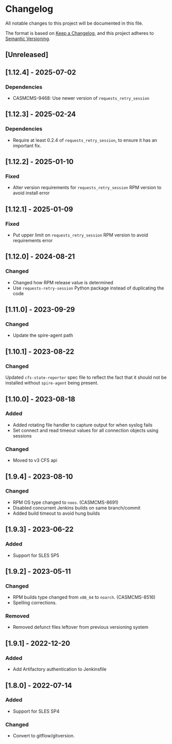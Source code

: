 # Changelog

All notable changes to this project will be documented in this file.

The format is based on [Keep a Changelog](https://keepachangelog.com/en/1.0.0/),
and this project adheres to [Semantic Versioning](https://semver.org/spec/v2.0.0.html).

## [Unreleased]

## [1.12.4] - 2025-07-02
### Dependencies
- CASMCMS-9468: Use newer version of `requests_retry_session`

## [1.12.3] - 2025-02-24
### Dependencies
- Require at least 0.2.4 of `requests_retry_session`, to ensure it has an important fix.

## [1.12.2] - 2025-01-10
### Fixed
- Alter version requirements for `requests_retry_session` RPM version to avoid install error

## [1.12.1] - 2025-01-09
### Fixed
- Put upper limit on `requests_retry_session` RPM version to avoid requirements error

## [1.12.0] - 2024-08-21
### Changed
- Changed how RPM release value is determined
- Use `requests-retry-session` Python package instead of duplicating the code

## [1.11.0] - 2023-09-29
### Changed
- Update the spire-agent path

## [1.10.1] - 2023-08-22
### Changed
Updated `cfs-state-reporter` spec file to reflect the fact that it should not be installed without `spire-agent` being present.

## [1.10.0] - 2023-08-18
### Added
- Added rotating file handler to capture output for when syslog fails
- Set connect and read timeout values for all connection objects using sessions

### Changed
- Moved to v3 CFS api

## [1.9.4] - 2023-08-10
### Changed
- RPM OS type changed to `noos`. (CASMCMS-8691)
- Disabled concurrent Jenkins builds on same branch/commit
- Added build timeout to avoid hung builds

## [1.9.3] - 2023-06-22
### Added
- Support for SLES SP5

## [1.9.2] - 2023-05-11
### Changed
- RPM builds type changed from `x86_64` to `noarch`. (CASMCMS-8516)
- Spelling corrections.
### Removed
- Removed defunct files leftover from previous versioning system

## [1.9.1] - 2022-12-20
### Added
- Add Artifactory authentication to Jenkinsfile

## [1.8.0] - 2022-07-14
### Added
- Support for SLES SP4

### Changed
- Convert to gitflow/gitversion.
